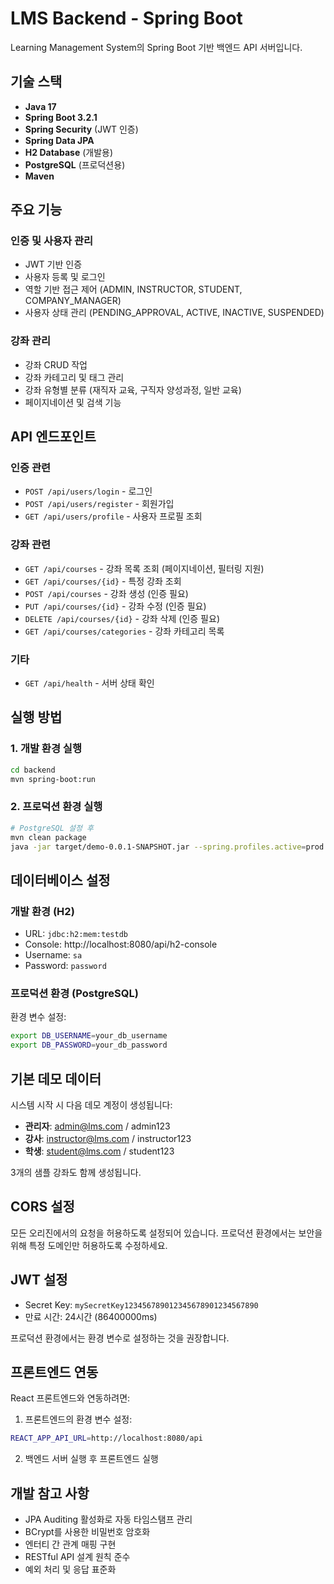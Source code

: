 # LMS Backend - Spring Boot

Learning Management System의 Spring Boot 기반 백엔드 API 서버입니다.

## 기술 스택

- **Java 17**
- **Spring Boot 3.2.1**
- **Spring Security** (JWT 인증)
- **Spring Data JPA**
- **H2 Database** (개발용)
- **PostgreSQL** (프로덕션용)
- **Maven**

## 주요 기능

### 인증 및 사용자 관리
- JWT 기반 인증
- 사용자 등록 및 로그인
- 역할 기반 접근 제어 (ADMIN, INSTRUCTOR, STUDENT, COMPANY_MANAGER)
- 사용자 상태 관리 (PENDING_APPROVAL, ACTIVE, INACTIVE, SUSPENDED)

### 강좌 관리
- 강좌 CRUD 작업
- 강좌 카테고리 및 태그 관리
- 강좌 유형별 분류 (재직자 교육, 구직자 양성과정, 일반 교육)
- 페이지네이션 및 검색 기능

## API 엔드포인트

### 인증 관련
- `POST /api/users/login` - 로그인
- `POST /api/users/register` - 회원가입
- `GET /api/users/profile` - 사용자 프로필 조회

### 강좌 관련
- `GET /api/courses` - 강좌 목록 조회 (페이지네이션, 필터링 지원)
- `GET /api/courses/{id}` - 특정 강좌 조회
- `POST /api/courses` - 강좌 생성 (인증 필요)
- `PUT /api/courses/{id}` - 강좌 수정 (인증 필요)
- `DELETE /api/courses/{id}` - 강좌 삭제 (인증 필요)
- `GET /api/courses/categories` - 강좌 카테고리 목록

### 기타
- `GET /api/health` - 서버 상태 확인

## 실행 방법

### 1. 개발 환경 실행
```bash
cd backend
mvn spring-boot:run
```

### 2. 프로덕션 환경 실행
```bash
# PostgreSQL 설정 후
mvn clean package
java -jar target/demo-0.0.1-SNAPSHOT.jar --spring.profiles.active=prod
```

## 데이터베이스 설정

### 개발 환경 (H2)
- URL: `jdbc:h2:mem:testdb`
- Console: http://localhost:8080/api/h2-console
- Username: `sa`
- Password: `password`

### 프로덕션 환경 (PostgreSQL)
환경 변수 설정:
```bash
export DB_USERNAME=your_db_username
export DB_PASSWORD=your_db_password
```

## 기본 데모 데이터

시스템 시작 시 다음 데모 계정이 생성됩니다:

- **관리자**: admin@lms.com / admin123
- **강사**: instructor@lms.com / instructor123  
- **학생**: student@lms.com / student123

3개의 샘플 강좌도 함께 생성됩니다.

## CORS 설정

모든 오리진에서의 요청을 허용하도록 설정되어 있습니다. 프로덕션 환경에서는 보안을 위해 특정 도메인만 허용하도록 수정하세요.

## JWT 설정

- Secret Key: `mySecretKey123456789012345678901234567890`
- 만료 시간: 24시간 (86400000ms)

프로덕션 환경에서는 환경 변수로 설정하는 것을 권장합니다.

## 프론트엔드 연동

React 프론트엔드와 연동하려면:

1. 프론트엔드의 환경 변수 설정:
```bash
REACT_APP_API_URL=http://localhost:8080/api
```

2. 백엔드 서버 실행 후 프론트엔드 실행

## 개발 참고 사항

- JPA Auditing 활성화로 자동 타임스탬프 관리
- BCrypt를 사용한 비밀번호 암호화
- 엔터티 간 관계 매핑 구현
- RESTful API 설계 원칙 준수
- 예외 처리 및 응답 표준화